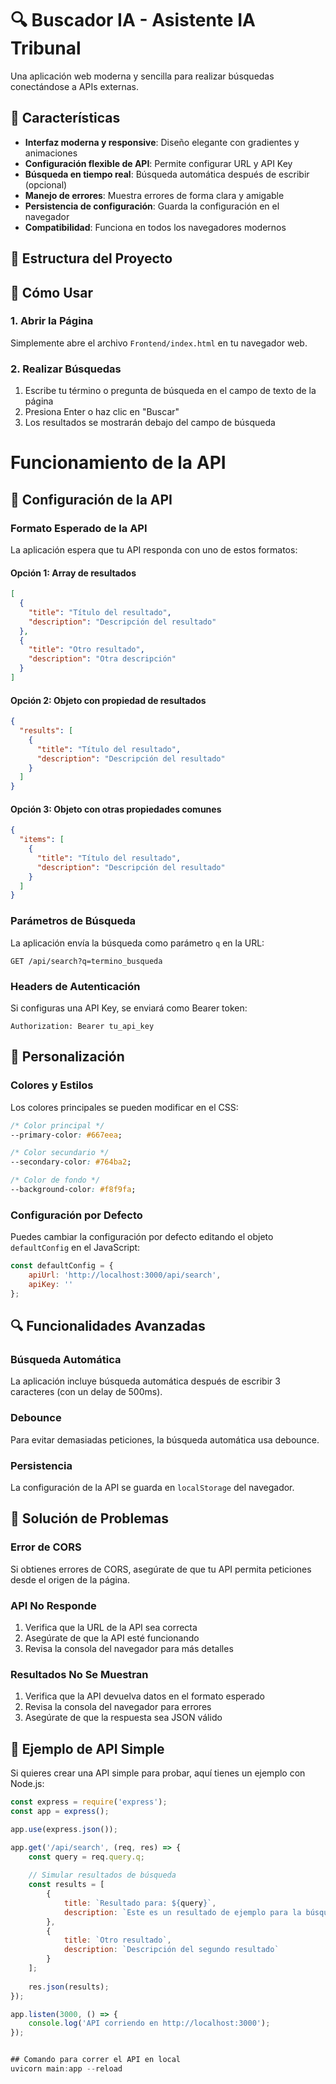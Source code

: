 # 🔍 Buscador IA - Asistente IA Tribunal

Una aplicación web moderna y sencilla para realizar búsquedas conectándose a APIs externas.

## 🚀 Características

- **Interfaz moderna y responsive**: Diseño elegante con gradientes y animaciones
- **Configuración flexible de API**: Permite configurar URL y API Key
- **Búsqueda en tiempo real**: Búsqueda automática después de escribir (opcional)
- **Manejo de errores**: Muestra errores de forma clara y amigable
- **Persistencia de configuración**: Guarda la configuración en el navegador
- **Compatibilidad**: Funciona en todos los navegadores modernos

## 📁 Estructura del Proyecto


## 🎯 Cómo Usar

### 1. Abrir la Página

Simplemente abre el archivo `Frontend/index.html` en tu navegador web.

### 2. Realizar Búsquedas

1. Escribe tu término o pregunta de búsqueda en el campo de texto de la página
2. Presiona Enter o haz clic en "Buscar"
3. Los resultados se mostrarán debajo del campo de búsqueda

# Funcionamiento de la API

## 🔧 Configuración de la API

### Formato Esperado de la API

La aplicación espera que tu API responda con uno de estos formatos:

#### Opción 1: Array de resultados
```json
[
  {
    "title": "Título del resultado",
    "description": "Descripción del resultado"
  },
  {
    "title": "Otro resultado",
    "description": "Otra descripción"
  }
]
```

#### Opción 2: Objeto con propiedad de resultados
```json
{
  "results": [
    {
      "title": "Título del resultado",
      "description": "Descripción del resultado"
    }
  ]
}
```

#### Opción 3: Objeto con otras propiedades comunes
```json
{
  "items": [
    {
      "title": "Título del resultado",
      "description": "Descripción del resultado"
    }
  ]
}
```

### Parámetros de Búsqueda

La aplicación envía la búsqueda como parámetro `q` en la URL:
```
GET /api/search?q=termino_busqueda
```

### Headers de Autenticación

Si configuras una API Key, se enviará como Bearer token:
```
Authorization: Bearer tu_api_key
```

## 🎨 Personalización

### Colores y Estilos

Los colores principales se pueden modificar en el CSS:

```css
/* Color principal */
--primary-color: #667eea;

/* Color secundario */
--secondary-color: #764ba2;

/* Color de fondo */
--background-color: #f8f9fa;
```

### Configuración por Defecto

Puedes cambiar la configuración por defecto editando el objeto `defaultConfig` en el JavaScript:

```javascript
const defaultConfig = {
    apiUrl: 'http://localhost:3000/api/search',
    apiKey: ''
};
```

## 🔍 Funcionalidades Avanzadas

### Búsqueda Automática

La aplicación incluye búsqueda automática después de escribir 3 caracteres (con un delay de 500ms).

### Debounce

Para evitar demasiadas peticiones, la búsqueda automática usa debounce.

### Persistencia

La configuración de la API se guarda en `localStorage` del navegador.

## 🐛 Solución de Problemas

### Error de CORS

Si obtienes errores de CORS, asegúrate de que tu API permita peticiones desde el origen de la página.

### API No Responde

1. Verifica que la URL de la API sea correcta
2. Asegúrate de que la API esté funcionando
3. Revisa la consola del navegador para más detalles

### Resultados No Se Muestran

1. Verifica que la API devuelva datos en el formato esperado
2. Revisa la consola del navegador para errores
3. Asegúrate de que la respuesta sea JSON válido

## 📝 Ejemplo de API Simple

Si quieres crear una API simple para probar, aquí tienes un ejemplo con Node.js:

```javascript
const express = require('express');
const app = express();

app.use(express.json());

app.get('/api/search', (req, res) => {
    const query = req.query.q;
    
    // Simular resultados de búsqueda
    const results = [
        {
            title: `Resultado para: ${query}`,
            description: `Este es un resultado de ejemplo para la búsqueda "${query}"`
        },
        {
            title: `Otro resultado`,
            description: `Descripción del segundo resultado`
        }
    ];
    
    res.json(results);
});

app.listen(3000, () => {
    console.log('API corriendo en http://localhost:3000');
});


## Comando para correr el API en local
uvicorn main:app --reload
